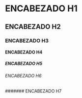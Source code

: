 # ENCABEZADO H1
## ENCABEZADO H2
### ENCABEZADO H3
#### ENCABEZADO H4
##### ENCABEZADO H5
###### ENCABEZADO H6
####### ENCABEZADO H7
